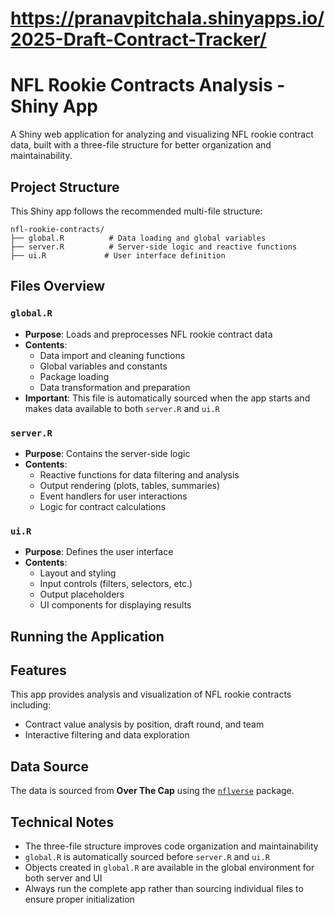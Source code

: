 # https://pranavpitchala.shinyapps.io/2025-Draft-Contract-Tracker/

# NFL Rookie Contracts Analysis - Shiny App

A Shiny web application for analyzing and visualizing NFL rookie contract data, built with a three-file structure for better organization and maintainability.

## Project Structure

This Shiny app follows the recommended multi-file structure:

```
nfl-rookie-contracts/
├── global.R          # Data loading and global variables
├── server.R          # Server-side logic and reactive functions
├── ui.R             # User interface definition
```

## Files Overview

### `global.R`
- **Purpose**: Loads and preprocesses NFL rookie contract data
- **Contents**: 
  - Data import and cleaning functions
  - Global variables and constants
  - Package loading
  - Data transformation and preparation
- **Important**: This file is automatically sourced when the app starts and makes data available to both `server.R` and `ui.R`

### `server.R`
- **Purpose**: Contains the server-side logic
- **Contents**:
  - Reactive functions for data filtering and analysis
  - Output rendering (plots, tables, summaries)
  - Event handlers for user interactions
  - Logic for contract calculations

### `ui.R`
- **Purpose**: Defines the user interface
- **Contents**:
  - Layout and styling
  - Input controls (filters, selectors, etc.)
  - Output placeholders
  - UI components for displaying results

## Running the Application

## Features

This app provides analysis and visualization of NFL rookie contracts including:
- Contract value analysis by position, draft round, and team
- Interactive filtering and data exploration

## Data Source

The data is sourced from **Over The Cap** using the [`nflverse`](https://nflverse.nflverse.com/) package.

## Technical Notes

- The three-file structure improves code organization and maintainability
- `global.R` is automatically sourced before `server.R` and `ui.R`
- Objects created in `global.R` are available in the global environment for both server and UI
- Always run the complete app rather than sourcing individual files to ensure proper initialization
